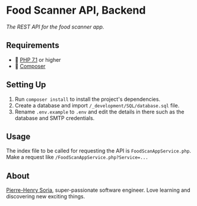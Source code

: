 # Food Scanner API, Backend

*The REST API for the food scanner app.*


## Requirements

* 🐘 [PHP 7.1](http://php.net/releases/7_1_0.php) or higher
* 🎹 [Composer](https://getcomposer.org)


## Setting Up

1. Run `composer install` to install the project's dependencies.
2. Create a database and import `/_development/SQL/database.sql` file.
3. Rename `.env.example` to `.env` and edit the details in there such as the database and SMTP credentials.


## Usage

The index file to be called for requesting the API is `FoodScanAppService.php`. Make a request like `/FoodScanAppService.php?Service=...`


## About

[Pierre-Henry Soria](https://pierrehenry.be), super-passionate software engineer. Love learning and discovering new exciting things.
